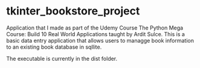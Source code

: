 # tkinter_bookstore_project
Application that I made as part of the Udemy Course The Python Mega Course: Build 10 Real World Applications taught by Ardit Sulce.
This is a basic data entry application that allows users to managge book information to an existing book database in sqllite.

The executable is currently in the dist folder.
